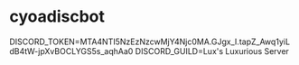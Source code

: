 # cyoadiscbot

DISCORD_TOKEN=MTA4NTI5NzEzNzcwMjY4Njc0MA.GJgx_I.tapZ_Awq1yiLdB4tW-jpXvBOCLYGS5s_aqhAa0
DISCORD_GUILD=Lux's Luxurious Server